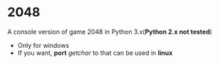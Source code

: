 # 2048
A console version of game 2048 in Python 3.x(**Python 2.x not tested**)

* Only for windows
* If you want, **port** *getchar* to that can be used in **linux**
